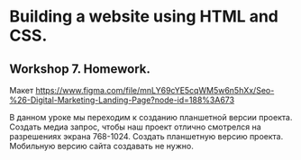 # Building a website using HTML and CSS. 

## Workshop 7. Homework. 

Макет https://www.figma.com/file/mnLY69cYE5cqWM5w6n5hXx/Seo-%26-Digital-Marketing-Landing-Page?node-id=188%3A673

В данном уроке мы переходим к созданию планшетной версии проекта.
Создать медиа запрос, чтобы наш проект отлично смотрелся на разрешениях экрана 768-1024.
Создать планшетную версию проекта.
Мобильную версию сайта создавать не нужно.
